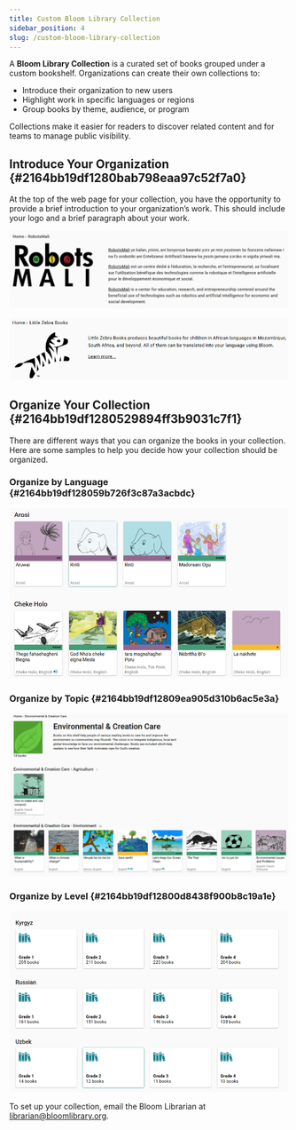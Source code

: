 ```yaml
---
title: Custom Bloom Library Collection
sidebar_position: 4
slug: /custom-bloom-library-collection
---
```




A **Bloom Library Collection** is a curated set of books grouped under a custom bookshelf. Organizations can create their own collections to:

- Introduce their organization to new users
- Highlight work in specific languages or regions
- Group books by theme, audience, or program

Collections make it easier for readers to discover related content and for teams to manage public visibility.


## Introduce Your Organization {#2164bb19df1280bab798eaa97c52f7a0}


At the top of the web page for your collection, you have the opportunity to provide a brief introduction to your organization’s work. This should include your logo and a brief paragraph about your work. 


![](./custom-bloom-library-collection.21d4bb19-df12-8065-9df8-e9fd36ed1913.png)


![](./custom-bloom-library-collection.21d4bb19-df12-80a6-93bf-ee2bc0353c99.png)


## Organize Your Collection {#2164bb19df1280529894ff3b9031c7f1}


There are different ways that you can organize the books in your collection. Here are some samples to help you decide how your collection should be organized.


### Organize by Language {#2164bb19df128059b726f3c87a3acbdc}


![](./custom-bloom-library-collection.21d4bb19-df12-8048-94f5-d544b62e22d2.png)


### Organize by Topic {#2164bb19df12809ea905d310b6ac5e3a}


![](./custom-bloom-library-collection.2224bb19-df12-8002-98af-e16e111f58e1.png)


### Organize by Level {#2164bb19df12800d8438f900b8c19a1e}


![](./custom-bloom-library-collection.21d4bb19-df12-8022-84e0-d31044135666.png)


To set up your collection, email the Bloom Librarian at [librarian@bloomlibrary.org](mailto:subscriptions@bloomlibrary.org).

